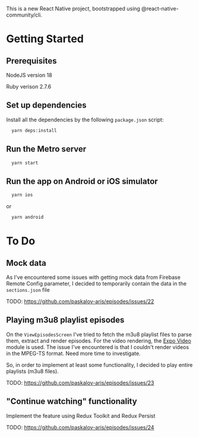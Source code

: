 
This is a new React Native project, bootstrapped using @react-native-community/cli.

# Getting Started

## Prerequisites
NodeJS version 18

Ruby verison 2.7.6

## Set up dependencies

Install all the dependencies by the following `package.json` script:
```bash
  yarn deps:install
```

## Run the Metro server

```bash
  yarn start
```

## Run the app on Android or iOS simulator

```bash
  yarn ios
```

or

```bash
  yarn android
```

# To Do

## Mock data
As I've encountered some issues with getting mock data from Firebase Remote Config parameter, I decided to temporarily contain the data in the `sections.json` file

TODO: https://github.com/paskalov-aris/episodes/issues/22

## Playing m3u8 playlist episodes

On the `ViewEpisodesScreen` I've tried to fetch the m3u8 playlist files to parse them, extract and render episodes. For the video rendering, the [Expo Video](https://katherineoelsner.com/) module is used. The issue I've encountered is that I couldn't render videos in the MPEG-TS format. Need more time to investigate.

So, in order to implement at least some functionality, I decided to play entire playlists (m3u8 files).

TODO: https://github.com/paskalov-aris/episodes/issues/23

## "Continue watching" functionality

Implement the feature using Redux Toolkit and Redux Persist

TODO: https://github.com/paskalov-aris/episodes/issues/24
